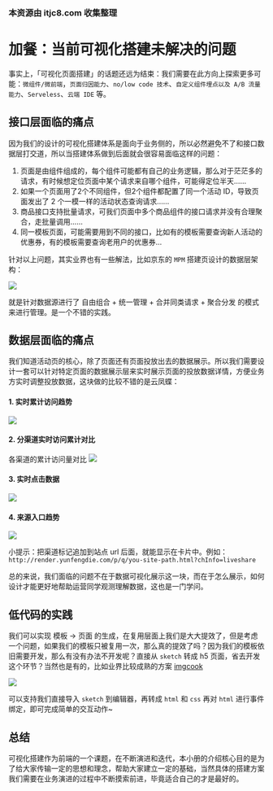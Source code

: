 ### 本资源由 itjc8.com 收集整理
# 加餐：当前可视化搭建未解决的问题

事实上，「可视化页面搭建」的话题还远为结束：我们需要在此方向上探索更多可能：`微组件/微前端`，`页面归因能力`、`no/low code 技术`、`自定义组件埋点以及 A/B 流量能力`、`Serveless`、`云端 IDE` 等。

## 接口层⾯临的痛点
因为我们的设计的可视化搭建体系是面向于业务侧的，所以必然避免不了和接口数据层打交道，所以当搭建体系做到后面就会很容易面临这样的问题：
1. ⻚⾯是由组件组成的，每个组件可能都有自己的业务逻辑，那么对于茫茫多的请求，有时候想定位⻚⾯中某个请求来⾃哪个组件，可能得定位半天……
2. 如果一个页面用了2个不同组件，但2个组件都配置了同⼀个活动 ID，导致⻚⾯发出了 2 个⼀模⼀样的活动状态查询请求……
3. 商品接⼝⽀持批量请求，可我们⻚⾯中多个商品组件的接⼝请求并没有合理聚合，⾛批量调⽤……
4. 同一模板页面，可能需要用到不同的接口，比如有的模板需要查询新人活动的优惠券，有的模板需要查询老用户的优惠券...

针对以上问题，其实业界也有一些解法，比如京东的 `MPM` 搭建页设计的数据层架构：

![](https://p1-juejin.byteimg.com/tos-cn-i-k3u1fbpfcp/44ece0236ec94524a6ec775fbdfda203~tplv-k3u1fbpfcp-watermark.image)

就是针对数据源进行了 自由组合 + 统一管理 + 合并同类请求 + 聚合分发 的模式来进行管理。是一个不错的实践。

## 数据层面临的痛点
我们知道活动页的核心，除了页面还有页面投放出去的数据展示。所以我们需要设计一套可以针对特定页面的数据展示层来实时展示页面的投放数据详情，方便业务方实时调整投放数据，这块做的比较不错的是云凤蝶：
#### 1. 实时累计访问趋势
![](https://p3-juejin.byteimg.com/tos-cn-i-k3u1fbpfcp/3eb268416dad494f98cb989cb8955421~tplv-k3u1fbpfcp-watermark.image)

#### 2. 分渠道实时访问累计对比
各渠道的累计访问量对比
![](https://p1-juejin.byteimg.com/tos-cn-i-k3u1fbpfcp/5ff1e232fa0341ab9b61a421160ed5ad~tplv-k3u1fbpfcp-watermark.image)

#### 3. 实时点击数据

![](https://p1-juejin.byteimg.com/tos-cn-i-k3u1fbpfcp/6ed13f46bbda4918ad6c9d4fe500d061~tplv-k3u1fbpfcp-watermark.image)

#### 4. 来源入口趋势
![](https://p3-juejin.byteimg.com/tos-cn-i-k3u1fbpfcp/17baa7da7f724eaab5f8dbab24fe127f~tplv-k3u1fbpfcp-watermark.image)

小提示：把渠道标记追加到站点 url 后面，就能显示在卡片中。例如：
`http://render.yunfengdie.com/p/q/you-site-path.html?chInfo=liveshare`

总的来说，我们面临的问题不在于数据可视化展示这一块，而在于怎么展示，如何设计才能更好地帮助运营同学观测理解数据，这也是一门学问。

## 低代码的实践
我们可以实现 模板 -> 页面 的生成，在复用层面上我们是大大提效了，但是考虑一个问题，如果我们的模板只被复用一次，那么真的提效了吗？因为我们的模板依旧需要开发，那么有没有办法不开发呢？直接从 `sketch` 转成 h5 页面，省去开发这个环节？当然也是有的，比如业界比较成熟的方案 [imgcook](https://www.imgcook.com/)

![](https://p6-juejin.byteimg.com/tos-cn-i-k3u1fbpfcp/b17a1a5680124250b9502743226475c0~tplv-k3u1fbpfcp-watermark.image)

可以支持我们直接导入 `sketch` 到编辑器，再转成 `html` 和 `css` 再对 `html` 进行事件绑定，即可完成简单的交互动作~

## 总结
可视化搭建作为前端的一个课题，在不断演进和迭代，本小册的介绍核心目的是为了给大家传输一定的思想和理念，帮助大家建立一定的基础，当然具体的搭建方案我们需要在业务演进的过程中不断摸索前进，毕竟适合自己的才是最好的。


